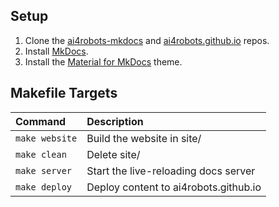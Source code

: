 ## Setup
1. Clone the [ai4robots-mkdocs](https://github.com/ai4robots/ai4robots-mkdocs) and [ai4robots.github.io](https://github.com/ai4robots/ai4robots.github.io) repos.
2. Install [MkDocs](https://www.mkdocs.org).
3. Install the [Material for MkDocs](https://squidfunk.github.io/mkdocs-material/) theme.

## Makefile Targets
| Command               | Description                                  |
|:----------------------|:---------------------------------------------|
| `make website`        | Build the website in site/                   |
| `make clean`          | Delete site/                                 |
| `make server`         | Start the live-reloading docs server         |
| `make deploy`         | Deploy content to ai4robots.github.io        |
